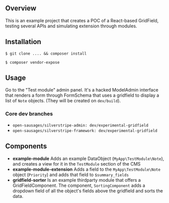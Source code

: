## Overview

This is an example project that creates a POC of a React-based GridField, testing several APIs and simulating extension through modules.

## Installation
`$ git clone .... && composer install`

`$ composer vendor-expose`

## Usage

Go to the "Test module" admin panel. It's a hacked ModelAdmin interface that renders a form through FormSchema that uses a gridfield to display a list of `Note` objects. (They will be created on `dev/build`).

### Core dev branches
* `open-sausages/silverstripe-admin: dev/experimental-gridfield`
* `open-sausages/silverstripe-framework: dev/experimental-gridfield`

## Components
* **example-module** Adds an example DataObject (`MyApp\TestModule\Note`), and creates a view for it in the `TestModule` section of the CMS
* **example-module-extension** Adds a field to the `MyApp\TestModule\Note` object (`Priority`) and adds that field to `$summary_fields`
* **gridfield-sorter** Is an example thirdparty module that offers a GridFieldComponent. The component, `SortingComponent` adds a dropdown field of all the object's fields above the gridfield and sorts the data.


